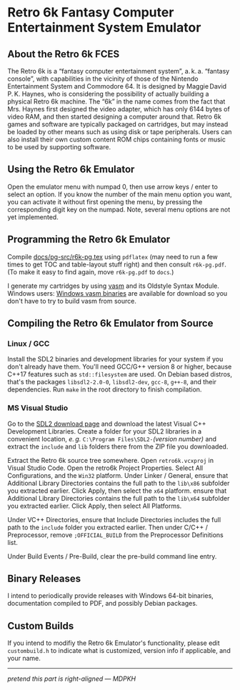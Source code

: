 # Retro 6k Fantasy Computer Entertainment System Emulator

## About the Retro 6k FCES

The Retro 6k is a “fantasy computer entertainment system”, a. k. a. “fantasy console”, with capabilities in the vicinity of those of the Nintendo Entertainment System and Commodore 64. It is designed by Maggie David P. K. Haynes, who is considering the possibility of actually building a physical Retro 6k machine. The “6k” in the name comes from the fact that Mrs. Haynes first designed the video adapter, which has only 6144 bytes of video RAM, and then started designing a computer around that. Retro 6k games and software are typically packaged on cartridges, but may instead be loaded by other means such as using disk or tape peripherals. Users can also install their own custom content ROM chips containing fonts or music to be used by supporting software.

## Using the Retro 6k Emulator

Open the emulator menu with numpad 0, then use arrow keys / enter to select an option. If you know the number of the main menu option you want, you can activate it without first opening the menu, by pressing the corresponding digit key on the numpad. Note, several menu options are not yet implemented.

## Programming the Retro 6k Emulator

Compile [docs/pg-src/r6k-pg.tex](docs/pg-src/r6k-pg.tex) using `pdflatex` (may need to run a few times to get TOC and table-layout stuff right) and then consult `r6k-pg.pdf`. (To make it easy to find again, move `r6k-pg.pdf` to `docs`.)

I generate my cartridges by using [vasm](http://sun.hasenbraten.de/vasm/index.php?view=main) and its Oldstyle Syntax Module. Windows users: [Windows vasm binaries](https://www.chibiakumas.com/z80/vasm.php) are available for download so you don't have to try to build vasm from source.

## Compiling the Retro 6k Emulator from Source

### Linux / GCC

Install the SDL2 binaries and development libraries for your system if you don't already have them.  You'll need GCC/G++ version 8 or higher, because C++17 features such as `std::filesystem` are used. On Debian based distros, that's the packages `libsdl2-2.0-0`, `libsdl2-dev`, `gcc-8`, `g++-8`, and their dependencies. Run `make` in the root directory to finish compilation.

### MS Visual Studio

Go to the [SDL2 download page](http://www.libsdl.org/download-2.0.php) and download the latest Visual C++ Development Libraries. Create a folder for your SDL2 libraries in a convenient location, *e. g.* `C:\Program Files\SDL2-`*(version number)* and extract the `include` and `lib` folders there from the ZIP file you downloaded.  

Extract the Retro 6k source tree somewhere. Open `retro6k.vcxproj` in Visual Studio Code. Open the retro6k Project Properties. Select All Configurations, and the `Win32` platform. Under Linker / General, ensure that Additional Library Directories contains the full path to the `lib\x86` subfolder you extracted earlier. Click Apply, then select the `x64` platform. ensure that Additional Library Directories contains the full path to the `lib\x64` subfolder you extracted earlier. Click Apply, then select All Platforms.

Under VC++ Directories, ensure that Include Directories includes the full path to the `include` folder you extracted earlier. Then under C/C++ / Preprocessor, remove `;OFFICIAL_BUILD` from the Preprocessor Definitions list.

Under Build Events / Pre-Build, clear the pre-build command line entry.

## Binary Releases

I intend to periodically provide releases with Windows 64-bit binaries, documentation compiled to PDF, and possibly Debian packages.

## Custom Builds

If you intend to modifiy the Retro 6k Emulator's functionality, please edit `custombuild.h` to indicate what is customized, version info if applicable, and your name.

---

*pretend this part is right-aligned — MDPKH*
